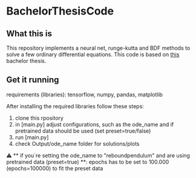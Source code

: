 # BachelorThesisCode

## What this is

This repository implements a neural net, runge-kutta and BDF methods to solve a few ordinary differential equations. This code is 
based on [this]([https://alexandrojedaidi.github.io/BachelorLatex/](https://alexandrojedaidi.github.io/BachelorLatex/main.pdf)) 
bachelor thesis.

## Get it running

requirements (libraries): tensorflow, numpy, pandas, matplotlib

After installing the required libraries follow these steps:

1. clone this rpository
2. in [main.py] adjust configurations, such as the ode_name and if pretrained data should be used (set preset=true/false)
3. run [main.py]
4. check Output/ode_name folder for solutions/plots

:warning: ** if you´re setting the ode_name to "reboundpendulum" and are using pretrained data (preset=true) **: epochs has to be
set to 100.000 (epochs=100000) to fit the preset data
